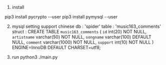 

1. install

 pip3 install pycrypto --user
 pip3 install pymysql --user

2. mysql setting
   support chinese
   db : 'spider' 
   table : 'music163_comments'
   struct : 
    CREATE TABLE `music163_comments` (
    `id` int(20) NOT NULL,
    `artistname` varchar(50) NOT NULL,
    `songname` varchar(100) DEFAULT NULL,
    `comment` varchar(1000) NOT NULL,
    `support` int(10) NOT NULL
    ) ENGINE=InnoDB DEFAULT CHARSET=utf8;

3. run
 python3 ./main.py



